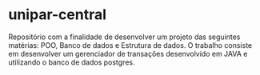 # unipar-central
Repositório com a finalidade de desenvolver um projeto das seguintes matérias: POO, Banco de dados e Estrutura de dados. O trabalho consiste em desenvolver um gerenciador de transações desenvolvido em JAVA e utilizando o banco de dados postgres.
